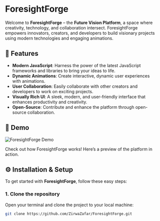 
# ForesightForge

Welcome to **ForesightForge** – the **Future Vision Platform**, a space where creativity, technology, and collaboration intersect. ForesightForge empowers innovators, creators, and developers to build visionary projects using modern technologies and engaging animations.

## 🚀 Features

- **Modern JavaScript**: Harness the power of the latest JavaScript frameworks and libraries to bring your ideas to life.
- **Dynamic Animations**: Create interactive, dynamic user experiences with animations.
- **User Collaboration**: Easily collaborate with other creators and developers to work on exciting projects.
- **Visually Rich UI**: A sleek, modern, and user-friendly interface that enhances productivity and creativity.
- **Open-Source**: Contribute and enhance the platform through open-source collaboration.

## 📸 Demo

![ForesightForge Demo](https://via.placeholder.com/600x300)

Check out how ForesightForge works! Here’s a preview of the platform in action.

## ⚙️ Installation & Setup

To get started with **ForesightForge**, follow these easy steps:

### 1. Clone the repository

   Open your terminal and clone the project to your local machine:

   ```bash
   git clone https://github.com/ZirwaZafar/ForesightForge.git
